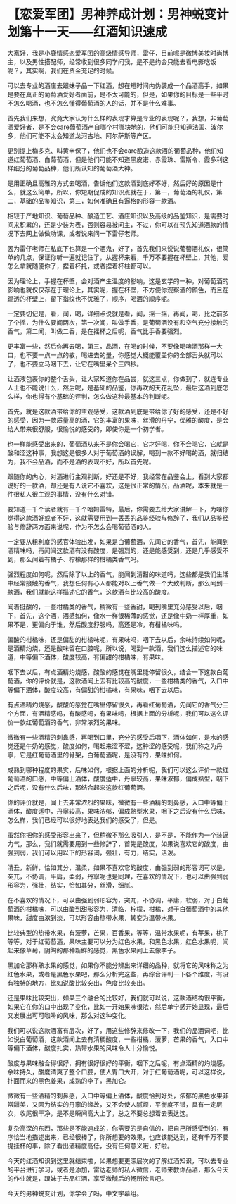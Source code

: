 # 【恋爱军团】男神养成计划：男神蜕变计划第十一天——红酒知识速成

大家好，我是小鹿情感恋爱军团的高级情感导师，雷仔，目前呢是微博美妆时尚博主，以及男性搭配师，经常收到很多同学问我，是不是约会只能去看电影吃饭呢？，其实啊，我们在资金充足的时候。

可以去专业的酒庄去跟妹子品一下红酒，想在短时间内伪装成一个品酒高手，如果是要在真正的葡萄酒爱好者面前，是不太可能的，但是，如果你的目标是一些平时不怎么喝酒，也不怎么懂得葡萄酒的人的话，并不是什么难事。

首先我们来想，究竟大家认为什么样的表现才算是专业的表现呢？，我想，非葡萄酒爱好者，是不会care葡萄酒产自哪个村哪块地的，他们可能只知道法国、波尔多，他们可能不太会知道龙河古地、阿尔萨斯等产区。

更别提上梅多克、叫黄辛保了，他们也不会care酿造这款酒的葡萄品种，他们知道红葡萄酒、白葡萄酒，但是他们可能不知道黑皮诺、赤霞珠、雷斯令、霞多利这样细分的葡萄品种，他们所认知的葡萄酒大神。

是用正确且高雅的方式去喝酒，告诉他们这款酒到底好不好，然后好的原因是什么，就这么简单，所以，你短期促成的知识点就在于，第一，葡萄酒的礼仪，第二，基础的品鉴知识，第三，如何准确且有逼格的形容一款酒。

相较于产地知识、葡萄品种、酿造工艺、酒庄知识以及高级的品鉴知识，是需要时间来积累的，还是少装为表，否则容易被问主，不过，你可以在预先知道酒款的情况下去网上做做功课，或者说来问一下雷仔老师。

因为雷仔老师在私底下也算是一个酒鬼，好了，首先我们来说说葡萄酒礼仪，很简单的几点，保证你听一遍就记住了，从握杯来看，千万不要握在杯壁上，其他，爱怎么拿就随便你了，捏着杯托，或者捏着杯柱都可以。

因为理论上，手握在杯壁，会对酒产生温度的影响，这是玄学的一种，对葡萄酒的影响也就仅仅存在于理论上，其实呢，握在杯壁，不方便你观察酒的颜色，而且在踢透的杯壁上，留下指纹也不优雅了，顺序，喝酒的顺序呢。

一定要切记是，看，闻，喝，详细点说就是看，闻，摇一摇，再闻，喝，比之前多了个摇，为什么要闻两次，第一次闻，叫做手香，是葡萄酒没有和空气充分接触的香气，第二闻，叫做二香，是在摇杯之后呢，香气比手香要强烈。

更丰富一些，然后你再去喝，第三，品酒，在喝的时候，不要像喝啤酒那样一大口，也不要一点一点的敏，喝进去的量，你感觉大概能覆盖你的全部舌头就可以了，也不要立马咽下去，让它在嘴里呆个三四秒。

让酒液包裹你的整个舌头，让大家知道你在品尝，就这三点，你做到了，就连专业人士也不能说什么，然后呢，是基础的品鉴，你再吹的天花乱坠，最后这酒到底怎么样，你也得有个基础的评判，怎么做这种最基本的判断呢。

首先，就是这款酒带给你的主观感受，这款酒到底是带给你了好的感受，还是不好的感受，因为一款质量高的酒，它的丰富的果味，丝滑的丹宁，优雅的酸度，是会给人带来很舒服，很愉悦的感受的，即使你是一个初学者。

也一样能感受出来的，葡萄酒从来不是你会喝它，它才好喝，你不会喝它，它就是酸和涩这种事，我想这是很多人对于葡萄酒的误解，喝到一款不好喝的酒，就归结为，我不会品酒，而不是酒的表现不好，所以首先呢。

跟随你的内心，对酒进行主观判断，好还是不好，我经常在品鉴会上，看到大家都说好的一款酒，却还是有人说它不喜欢，这是很正常的情况，品酒呢，本来就是一件很私人很主观的事情，没有什么对错。

要知道一千个读者就有一千个哈姆雷特，最后，你需要去给大家讲解一下，为啥你觉得这款酒好或者不好，这就需要用到一丢丢的品鉴经验与修辞了，我们从品鉴经验与修辞两方面来说呢，作为不怎么会喝葡萄酒的人。

一定要从粗利度的感官体验出发，如果是白葡萄酒，先闻它的香气，首先，能闻到酒精味吗，再闻闻这款酒有没有酸度，是强烈的，还是能感受到，还是几乎感受不到，那么闻着有橘子、柠檬那样的柑橘类香气吗。

强烈程度如何呢，然后除了以上的香气，能闻到清甜的味道吗，这些都是我们生活中经常接触的香气，我想任何有心人都能对以上香气做一个大致判断，那么闻到一款酒，我们就能这样描述它的香气，这款酒有比较高的酸度。

闻着挺酸的，一些柑橘类的香气，稍微有一些香甜，喝到嘴里充分感受以后，咽下，首先，这个酒，酒感如何，像水一样很稀薄的感觉，还是像牛奶一样厚重，如果不是，更偏向于谁，然后酸度舒服吗，高还是冷，有柑橘味吗。

偏酸的柑橘味，还是偏甜的柑橘味呢，有果味吗，咽下去以后，余味持续如何呢，是酒精灼烧，还是酸味留在口腔呢，所以说，喝到一款酒，我们这么描述它的味道，中等偏下酒体，酸度较高，有偏甜的柑橘味，有果味。

咽下去以后，有点酒精灼烧感，酸酸的感觉在嘴里能停留很久，结合一下这款白葡萄酒，你的评价就是，这款酒闻上去有比较高的酸度，一些柑橘类的香气，入口中等偏下酒体，酸度较高，有偏甜的柑橘味，有果味，咽下去以后。

有点酒精灼烧感，酸酸的感觉在嘴里停留很久，再看红葡萄酒，先闻它的香气分三个方面，有酒精感吗，有酸感吗，有果味吗，根据上面的分析呢，我们可以这么评价一款红葡萄酒的香气，非常浓烈的果味。

微微有一些酒精的刺鼻感，再喝到口里，充分的感受后咽下，酒体如何，是水的感觉还是牛奶的感觉，酸度如何，喝起来涩不涩，这种涩的感受呢，我们称之为丹寧，它是红葡萄酒里的骨架，白葡萄酒呢，是没有的，果味如何。

成熟到哪种程度的果实，后味如何，根据上面的分析呢，我们可以这么评价一款红葡萄酒的口感，中等偏上酒体，酸度适中，丹寧较高，果味浓郁，偏成熟型，咽下之后呢，没有什么后味，那结合起来这款红葡萄酒。

你的评价就是，闻上去非常浓烈的果味，微微有一些酒精的刺鼻感，入口中等偏上酒体，酸度适中，丹寧较高，果味浓郁，偏成熟型水果，咽下之后没有什么后味，怎么样，我们已经可以很好地表达我们的感受了，但是。

虽然你把你的感受形容出来了，但稍微不那么吸引人，是不是，不能作为一个装逼力气，那么，我们就需要用到一些修辞了，首先是酸度，如果说喜欢它的酸度，由强到弱，我们可以用以下的形容词，强壮，有力，结实，活泼。

清丑，新鲜，恰如其分，温柔，如果不喜欢它的酸度，由强到弱的形容词可以是，突兀，不协调，平庸，柔弱，丹寧呢也是同理，在喜欢的情况下，也可以由强到弱形容为，强壮，结实，恰如其分，丝滑，细腻。

在不喜欢的情况下，可以由强到弱形容为，突兀，不协调，平庸，软弱，对于白葡萄酒的柑橘味，可以由酸到甜形容为，清临，柠檬，柑橘，对于白葡萄酒中的其他果味，甜度由浓到淡，可以形容由热带水果，转变为温带水果。

比较典型的热带水果，有菠萝，芒果，百香果，等等，温带水果呢，有苹果，桃子等等，对于红葡萄酒，果味主要可以分为红色水果，和黑色水果，红色水果呢，闻起来像草莓，阴陶的那种新鲜的感觉，黑色水果闻上去像李子。

黑加仑那样熟水果的感觉，如果你不能分辨出来详细的品种，就将它的风味称之为红色水果，或者是黑色水果吧，那么分析完这些，再综合评判一下各个维度，有没有独特的地方，比如说酸比较突出，色度比较突出。

还是果味比较突出，如果三个融合的比较好，我们就可以说，这款酒结构很平衡，如果它在你的口中出现了变化，比如一开始果味很浓，然后单宁感开始显现，最后又发展出可可咖啡的风味，那么对这种变化。

我们可以说这款酒富有层次，好了，用这些修辞来修改一下，我们的品酒词吧，比如说白葡萄酒，这款酒闻上去有清稠酸度，一些柑橘，菠萝，芒果的香气，入口中等偏下酒体，酸度扎实，热带水果的风味令人十分愉悦。

酸度与果味融合得很好，拥有很好很好的平衡，咽下之后呢，有点酒精的灼烧感，余味持久，酸度清爽了整个口腔，使人胃口大开，对于红葡萄酒呢，可以这样说，扑面而来的黑色姜果，成熟的李子，黑加仑。

微微有一些酒精的刺鼻感，入口中等偏上酒体，酸度恰到好处，浓郁的黑色水果非常甜美，又因为结实的丹寧的缘故，又不会使人腻烦，平衡度不错，具有一定层次，收尾很干净，是不是瞬间高大上了，总之不要总想着去表达这。

复杂高深的东西，那些是不能速成的，你需要的是自信的，把自己所感受到的，有序恰当地描述出来，已经很棒了，你所想要的效果，也应该能达到，还有千万不要提挂杯的事，除了看出酒精度高低，没有任何意义哦，好啦。

今天的红酒知识到这里就结束啦，如果想要更深层次的了解红酒知识，可以去专业的平台进行学习，或者是添加，雷达老师的私人微信，老师来教你品酒，那么今天的作业就是，跟妹子去品红酒，享受微醺后的畅所欲言吧。

今天的男神蜕变计划，你学会了吗，中文字幕组。